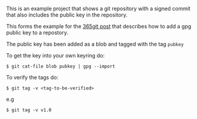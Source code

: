 This is an example project that shows a git repository with a signed commit that
also includes the public key in the repository.

This forms the example for the [365git post](http://365git.tumblr.com/post/2813251228/adding-a-gpg-public-key-to-a-repository) that describes how to add a gpg public key to a repostory.

The public key has been added as a blob and tagged with the tag `pubkey`

To get the key into your own keyring do:

    $ git cat-file blob pubkey | gpg --import

To verify the tags do:

    $ git tag -v <tag-to-be-verified>

e.g

    $ git tag -v v1.0

